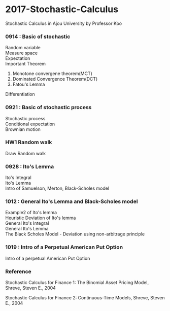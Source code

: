 # 2017-Stochastic-Calculus
Stochastic Calculus in Ajou University  by Professor Koo  


### 0914 : Basic of stochastic
Random variable  
Measure space  
Expectation  
Important Theorem 
  1. Monotone convergene theorem(MCT) 
  2. Dominated Convergence Theorem(DCT)
  3. Fatou's Lemma  

Differentiation
 

### 0921 : Basic of stochastic process 
Stochastic process  
Conditional expectation  
Brownian motion   


### HW1 Random walk
Draw Random walk  


### 0928 : Ito's Lemma
Ito's Integral  
Ito's Lemma  
Intro of Samuelson, Merton, Black-Scholes model  


### 1012 : General Ito's Lemma and Black-Scholes model
Example2 of Ito's lemma  
Heuristic Deviation of Ito's lemma  
General Ito's Integral  
General Ito's Lemma  
The Black Scholes Model - Deviation using non-arbitrage principle  

### 1019 : Intro of a Perpetual American Put Option
Intro of a perpetual American Put Option

### Reference

Stochastic Calculus for Finance 1: The Binomial Asset Pricing Model, Shreve, Steven E., 2004

Stochastic Calculus for Finance 2: Continuous-Time Models, Shreve, Steven E., 2004
